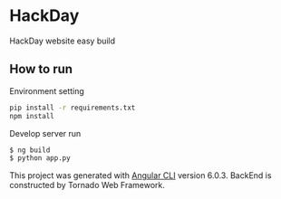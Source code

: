 # HackDay

HackDay website easy build

## How to run

Environment setting
```bash
pip install -r requirements.txt
npm install
```

Develop server run

```bash
$ ng build
$ python app.py
```

This project was generated with [Angular CLI](https://github.com/angular/angular-cli) version 6.0.3.
BackEnd is constructed by Tornado Web Framework.
